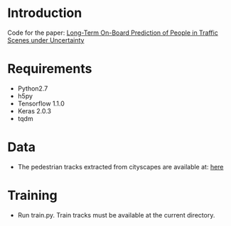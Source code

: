 # Introduction
Code for the paper: [Long-Term On-Board Prediction of People in Traffic Scenes under Uncertainty](http://openaccess.thecvf.com/content_cvpr_2018/CameraReady/3887.pdf) 

# Requirements

* Python2.7
* h5py
* Tensorflow 1.1.0
* Keras 2.0.3
* tqdm

# Data
* The pedestrian tracks extracted from cityscapes are available at: [here](https://drive.google.com/open?id=1hOkm0O4AMrF0bNzdbY_RgOkeopE30R6U)

# Training
* Run train.py. Train tracks must be available at the current directory.
